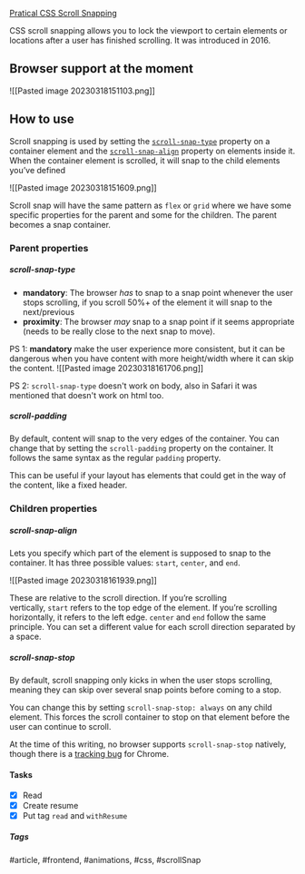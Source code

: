 [Pratical CSS Scroll Snapping](https://css-tricks.com/practical-css-scroll-snapping)

CSS scroll snapping allows you to lock the viewport to certain elements or locations after a user has finished scrolling.
It was introduced in 2016.

## Browser support at the moment

![[Pasted image 20230318151103.png]]

## How to use

Scroll snapping is used by setting the [`scroll-snap-type`](https://www.w3.org/TR/css-scroll-snap-1/#scroll-snap-type) property on a container element and the [`scroll-snap-align`](https://www.w3.org/TR/css-scroll-snap-1/#scroll-snap-align) property on elements inside it. When the container element is scrolled, it will snap to the child elements you’ve defined

![[Pasted image 20230318151609.png]]

Scroll snap will have the same pattern as `flex` or `grid` where we have some specific properties for the parent and some for the children. The parent becomes a snap container.

### Parent properties

##### scroll-snap-type

- **mandatory**: The browser *has* to snap to a snap point whenever the user stops scrolling, if you scroll 50%+ of the element it will snap to the next/previous
- **proximity**:  The browser *may* snap to a snap point if it seems appropriate (needs to be really close to the next snap to move).

PS 1: **mandatory** make the user experience more consistent, but it can be dangerous when you have content with more height/width where it can skip the content.
![[Pasted image 20230318161706.png]]

PS 2: `scroll-snap-type` doesn't work on body, also in Safari it was mentioned that doesn't work on html too.

##### scroll-padding

By default, content will snap to the very edges of the container. You can change that by setting the `scroll-padding` property on the container. It follows the same syntax as the regular `padding` property.

This can be useful if your layout has elements that could get in the way of the content, like a fixed header.

### Children properties

##### scroll-snap-align

Lets you specify which part of the element is supposed to snap to the container. It has three possible values: `start`, `center`, and `end`.

![[Pasted image 20230318161939.png]]

These are relative to the scroll direction. If you’re scrolling vertically, `start` refers to the top edge of the element. If you’re scrolling horizontally, it refers to the left edge. `center` and `end` follow the same principle. You can set a different value for each scroll direction separated by a space.

##### scroll-snap-stop

By default, scroll snapping only kicks in when the user stops scrolling, meaning they can skip over several snap points before coming to a stop.

You can change this by setting `scroll-snap-stop: always` on any child element. This forces the scroll container to stop on that element before the user can continue to scroll.

At the time of this writing, no browser supports `scroll-snap-stop` natively, though there is a [tracking bug](https://bugs.chromium.org/p/chromium/issues/detail?id=823998) for Chrome.

#### Tasks
- [x] Read
- [x] Create resume
- [x] Put tag `read` and `withResume`

##### Tags
#article, #frontend, #animations, #css, #scrollSnap
